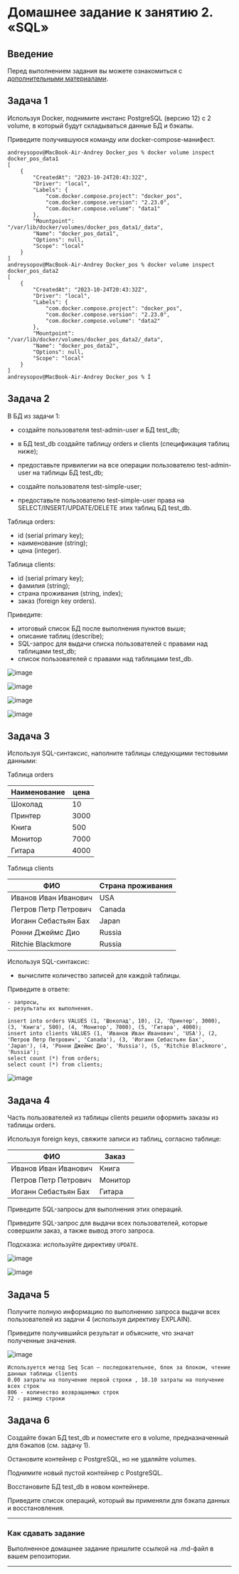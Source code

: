 # Домашнее задание к занятию 2. «SQL»

## Введение

Перед выполнением задания вы можете ознакомиться с 
[дополнительными материалами](https://github.com/netology-code/virt-homeworks/blob/virt-11/additional/README.md).

## Задача 1

Используя Docker, поднимите инстанс PostgreSQL (версию 12) c 2 volume, 
в который будут складываться данные БД и бэкапы.

Приведите получившуюся команду или docker-compose-манифест.

```
andreysopov@MacBook-Air-Andrey Docker_pos % docker volume inspect docker_pos_data1
[
    {
        "CreatedAt": "2023-10-24T20:43:32Z",
        "Driver": "local",
        "Labels": {
            "com.docker.compose.project": "docker_pos",
            "com.docker.compose.version": "2.23.0",
            "com.docker.compose.volume": "data1"
        },
        "Mountpoint": "/var/lib/docker/volumes/docker_pos_data1/_data",
        "Name": "docker_pos_data1",
        "Options": null,
        "Scope": "local"
    }
]
andreysopov@MacBook-Air-Andrey Docker_pos % docker volume inspect docker_pos_data2
[
    {
        "CreatedAt": "2023-10-24T20:43:32Z",
        "Driver": "local",
        "Labels": {
            "com.docker.compose.project": "docker_pos",
            "com.docker.compose.version": "2.23.0",
            "com.docker.compose.volume": "data2"
        },
        "Mountpoint": "/var/lib/docker/volumes/docker_pos_data2/_data",
        "Name": "docker_pos_data2",
        "Options": null,
        "Scope": "local"
    }
]
andreysopov@MacBook-Air-Andrey Docker_pos % Í
```





## Задача 2

В БД из задачи 1: 

- создайте пользователя test-admin-user и БД test_db;

- в БД test_db создайте таблицу orders и clients (спeцификация таблиц ниже);
      
- предоставьте привилегии на все операции пользователю test-admin-user на таблицы БД test_db;
- создайте пользователя test-simple-user;
- предоставьте пользователю test-simple-user права на SELECT/INSERT/UPDATE/DELETE этих таблиц БД test_db.

Таблица orders:

- id (serial primary key);
- наименование (string);
- цена (integer).

Таблица clients:

- id (serial primary key);
- фамилия (string);
- страна проживания (string, index);
- заказ (foreign key orders).

Приведите:

- итоговый список БД после выполнения пунктов выше;
- описание таблиц (describe);
- SQL-запрос для выдачи списка пользователей с правами над таблицами test_db;
- список пользователей с правами над таблицами test_db.

![image](https://github.com/lechuk1981/Netology_devops/assets/5323690/924b43dd-862a-4c55-9c5e-944cefebaadf)


![image](https://github.com/lechuk1981/Netology_devops/assets/5323690/1249c094-e2bc-4f1b-b4b0-953032f227d7)

![image](https://github.com/lechuk1981/Netology_devops/assets/5323690/d287f437-9b55-4fb9-8fd8-cab08e79a064)


![image](https://github.com/lechuk1981/Netology_devops/assets/5323690/6c56c632-fa72-4895-bc4f-bf9c2e1e16f5)


## Задача 3

Используя SQL-синтаксис, наполните таблицы следующими тестовыми данными:

Таблица orders

|Наименование|цена|
|------------|----|
|Шоколад| 10 |
|Принтер| 3000 |
|Книга| 500 |
|Монитор| 7000|
|Гитара| 4000|

Таблица clients

|ФИО|Страна проживания|
|------------|----|
|Иванов Иван Иванович| USA |
|Петров Петр Петрович| Canada |
|Иоганн Себастьян Бах| Japan |
|Ронни Джеймс Дио| Russia|
|Ritchie Blackmore| Russia|

Используя SQL-синтаксис:
- вычислите количество записей для каждой таблицы.

Приведите в ответе:

    - запросы,
    - результаты их выполнения.
```
insert into orders VALUES (1, 'Шоколад', 10), (2, 'Принтер', 3000), (3, 'Книга', 500), (4, 'Монитор', 7000), (5, 'Гитара', 4000);
insert into clients VALUES (1, 'Иванов Иван Иванович', 'USA'), (2, 'Петров Петр Петрович', 'Canada'), (3, 'Иоганн Себастьян Бах', 'Japan'), (4, 'Ронни Джеймс Дио', 'Russia'), (5, 'Ritchie Blackmore', 'Russia');
select count (*) from orders;
select count (*) from clients;
```
    
![image](https://github.com/lechuk1981/Netology_devops/assets/5323690/7529d59c-8930-4a82-920e-0b1fb5841688)





## Задача 4

Часть пользователей из таблицы clients решили оформить заказы из таблицы orders.

Используя foreign keys, свяжите записи из таблиц, согласно таблице:

|ФИО|Заказ|
|------------|----|
|Иванов Иван Иванович| Книга |
|Петров Петр Петрович| Монитор |
|Иоганн Себастьян Бах| Гитара |

Приведите SQL-запросы для выполнения этих операций.

Приведите SQL-запрос для выдачи всех пользователей, которые совершили заказ, а также вывод этого запроса.
 
Подсказка: используйте директиву `UPDATE`.


![image](https://github.com/lechuk1981/Netology_devops/assets/5323690/6ce311eb-a1b5-40dc-b88a-eb46dbd6469f)

![image](https://github.com/lechuk1981/Netology_devops/assets/5323690/1c11f447-bc3b-4553-896c-f49b455c16e5)



## Задача 5

Получите полную информацию по выполнению запроса выдачи всех пользователей из задачи 4 
(используя директиву EXPLAIN).

Приведите получившийся результат и объясните, что значат полученные значения.

![image](https://github.com/lechuk1981/Netology_devops/assets/5323690/aee27bfe-29e2-4228-9ad4-903fb5cdf2ce)

```
Используется метод Seq Scan — последовательное, блок за блоком, чтение данных таблицы clients
0.00 затраты на получение первой строки , 18.10 затраты на получение всех строк
806 - количество возвращаемых строк
72 - размер строки
```


## Задача 6

Создайте бэкап БД test_db и поместите его в volume, предназначенный для бэкапов (см. задачу 1).

Остановите контейнер с PostgreSQL, но не удаляйте volumes.

Поднимите новый пустой контейнер с PostgreSQL.

Восстановите БД test_db в новом контейнере.

Приведите список операций, который вы применяли для бэкапа данных и восстановления. 

---

### Как cдавать задание

Выполненное домашнее задание пришлите ссылкой на .md-файл в вашем репозитории.

---

